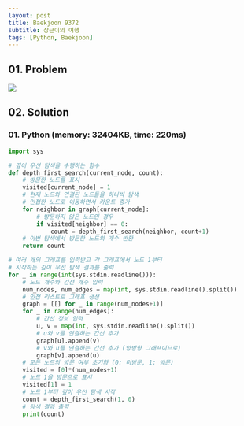 ```yaml
---
layout: post
title: Baekjoon 9372
subtitle: 상근이의 여행
tags: [Python, Baekjoon]
---
```


## 01. Problem

<img src="https://github.com/WoojinJeonkr/WoojinJeonkr.github.io/blob/main/assets/images/post_image/baekjoon/baekjoon_9372.png?raw=true">

## 02. Solution

### 01. Python (memory: 32404KB, time: 220ms)

```Python
import sys

# 깊이 우선 탐색을 수행하는 함수
def depth_first_search(current_node, count):
    # 방문한 노드를 표시
    visited[current_node] = 1
    # 현재 노드와 연결된 노드들을 하나씩 탐색
    # 인접한 노드로 이동하면서 카운트 증가
    for neighbor in graph[current_node]:
        # 방문하지 않은 노드인 경우
        if visited[neighbor] == 0:
            count = depth_first_search(neighbor, count+1)
    # 이번 탐색에서 방문한 노드의 개수 반환
    return count

# 여러 개의 그래프를 입력받고 각 그래프에서 노드 1부터
# 시작하는 깊이 우선 탐색 결과를 출력
for _ in range(int(sys.stdin.readline())):
    # 노드 개수와 간선 개수 입력
    num_nodes, num_edges = map(int, sys.stdin.readline().split())
    # 인접 리스트로 그래프 생성
    graph = [[] for _ in range(num_nodes+1)]
    for _ in range(num_edges):
        # 간선 정보 입력
        u, v = map(int, sys.stdin.readline().split())
        # u와 v를 연결하는 간선 추가
        graph[u].append(v)
        # v와 u를 연결하는 간선 추가 (양방향 그래프이므로)
        graph[v].append(u)
    # 모든 노드의 방문 여부 초기화 (0: 미방문, 1: 방문)
    visited = [0]*(num_nodes+1)
    # 노드 1을 방문으로 표시
    visited[1] = 1
    # 노드 1부터 깊이 우선 탐색 시작
    count = depth_first_search(1, 0)
    # 탐색 결과 출력
    print(count)

```
